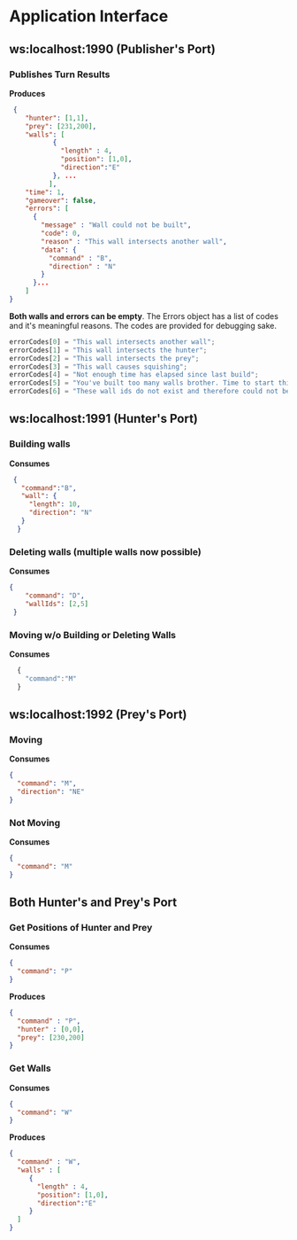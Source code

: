 # Application Interface
## ws:localhost:1990 (Publisher's Port)
### Publishes Turn Results
__Produces__
```json
 {
    "hunter": [1,1],
    "prey": [231,200],
    "walls": [
           {
             "length" : 4,
             "position": [1,0],
             "direction":"E"
           }, ...
          ],
    "time": 1,
    "gameover": false,
    "errors": [
      {
        "message" : "Wall could not be built",
        "code": 0,
        "reason" : "This wall intersects another wall",
        "data": {
          "command" : "B",
          "direction" : "N"
        }
      }...
    ]
}
```

__Both walls and errors can be empty__. The Errors object has a list of codes and it's meaningful reasons. The codes are provided for debugging sake.

```javascript
errorCodes[0] = "This wall intersects another wall";
errorCodes[1] = "This wall intersects the hunter";
errorCodes[2] = "This wall intersects the prey";
errorCodes[3] = "This wall causes squishing";
errorCodes[4] = "Not enough time has elapsed since last build";
errorCodes[5] = "You've built too many walls brother. Time to start thinking about tearing them down.";
errorCodes[6] = "These wall ids do not exist and therefore could not be deleted";
```

## ws:localhost:1991 (Hunter's Port)
### Building walls
__Consumes__
```json
 {
   "command":"B",
   "wall": {
     "length": 10,
     "direction": "N"
   }
  }
```
### Deleting walls (multiple walls now possible)
__Consumes__
```json
{
    "command": "D",
    "wallIds": [2,5]
 }
```
### Moving w/o Building or Deleting Walls
__Consumes__
```javascript
  {
    "command":"M"
  }
```

## ws:localhost:1992 (Prey's Port)
### Moving
__Consumes__
```json
{
  "command": "M",
  "direction": "NE"
}
```
### Not Moving
__Consumes__
```json
{
  "command": "M"
}
```
## Both Hunter's and Prey's Port

### Get Positions of Hunter and Prey
__Consumes__
```json
{
  "command": "P"
}
```
__Produces__
```json
{
  "command" : "P",
  "hunter" : [0,0],
  "prey": [230,200]
}
```
### Get Walls
__Consumes__
```json
{
  "command": "W"
}
```
__Produces__
```json
{
  "command" : "W",
  "walls" : [
     {
       "length" : 4,
       "position": [1,0],
       "direction":"E"
     }
  ]
}
```
